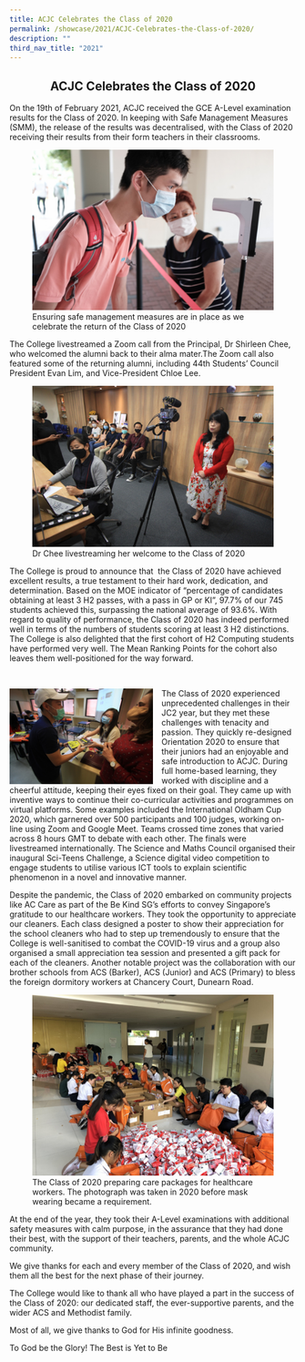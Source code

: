 ```yaml
---
title: ACJC Celebrates the Class of 2020
permalink: /showcase/2021/ACJC-Celebrates-the-Class-of-2020/
description: ""
third_nav_title: "2021"
---
```

## <center> ACJC Celebrates the Class of 2020 </center>

On the 19th of February 2021, ACJC received the GCE A-Level examination results for the Class of 2020. In keeping with Safe Management Measures (SMM), the release of the results was decentralised, with the Class of 2020 receiving their results from their form teachers in their classrooms.


<figure>
<img src="/images/EnsuringSafeDistance.jpeg">
	<figcaption>Ensuring safe management measures are in place as we celebrate the return of the Class of 2020</figcaption>
</figure>

The College livestreamed a Zoom call from the Principal, Dr Shirleen Chee, who welcomed the alumni back to their alma mater.The Zoom call also featured some of the returning alumni, including 44th Students’ Council President Evan Lim, and Vice-President Chloe Lee.



<figure>
<img src="/images/DrCheeLiveStream.jpeg">
Dr Chee livestreaming her welcome to the Class of 2020</figcaption>
</figure>

The College is proud to announce that  the Class of 2020 have achieved excellent results, a true testament to their hard work, dedication, and determination. Based on the MOE indicator of “percentage of candidates obtaining at least 3 H2 passes, with a pass in GP or KI”, 97.7% of our 745 students achieved this, surpassing the national average of 93.6%. With regard to quality of performance, the Class of 2020 has indeed performed well in terms of the numbers of students scoring at least 3 H2 distinctions. The College is also delighted that the first cohort of H2 Computing students have performed very well. The Mean Ranking Points for the cohort also leaves them well-positioned for the way forward.

<br>

<img src="/images/Receiving%20results%20from%20the%20form%20teachers.jpeg" style= "width: 50%; margin-right:15px;" align = "left"> The Class of 2020 experienced unprecedented challenges in their JC2 year, but they met these challenges with tenacity and passion. They quickly re-designed Orientation 2020 to ensure that their juniors had an enjoyable and safe introduction to ACJC. During full home-based learning, they worked with discipline and a cheerful attitude, keeping their eyes fixed on their goal. They came up with inventive ways to continue their co-curricular activities and programmes on virtual platforms. Some examples included the International Oldham Cup 2020, which garnered over 500 participants and 100 judges, working on-line using Zoom and Google Meet. Teams crossed time zones that varied across 8 hours GMT to debate with each other. The finals were livestreamed internationally. The Science and Maths Council organised their inaugural Sci-Teens Challenge, a Science digital video competition to engage students to utilise various ICT tools to explain scientific phenomenon in a novel and innovative manner.

Despite the pandemic, the Class of 2020 embarked on community projects like AC Care as part of the Be Kind SG’s efforts to convey Singapore’s gratitude to our healthcare workers. They took the opportunity to appreciate our cleaners. Each class designed a poster to show their appreciation for the school cleaners who had to step up tremendously to ensure that the College is well-sanitised to combat the COVID-19 virus and a group also organised a small appreciation tea session and presented a gift pack for each of the cleaners. Another notable project was the collaboration with our brother schools from ACS (Barker), ACS (Junior) and ACS (Primary) to bless the foreign dormitory workers at Chancery Court, Dunearn Road.


<figure>
<img src="/images/Students%20from%20the%20Class%20of%202020%20preparing%20care%20packages.jpg">
	<figcaption>The Class of 2020 preparing care packages for healthcare workers. The photograph was taken in 2020 before mask wearing became a requirement.</figcaption>
</figure>


At the end of the year, they took their A-Level examinations with additional safety measures with calm purpose, in the assurance that they had done their best, with the support of their teachers, parents, and the whole ACJC community. 

  

We give thanks for each and every member of the Class of 2020, and wish them all the best for the next phase of their journey. 

  

The College would like to thank all who have played a part in the success of the Class of 2020: our dedicated staff, the ever-supportive parents, and the wider ACS and Methodist family.

  

Most of all, we give thanks to God for His infinite goodness.

  

To God be the Glory! The Best is Yet to Be



